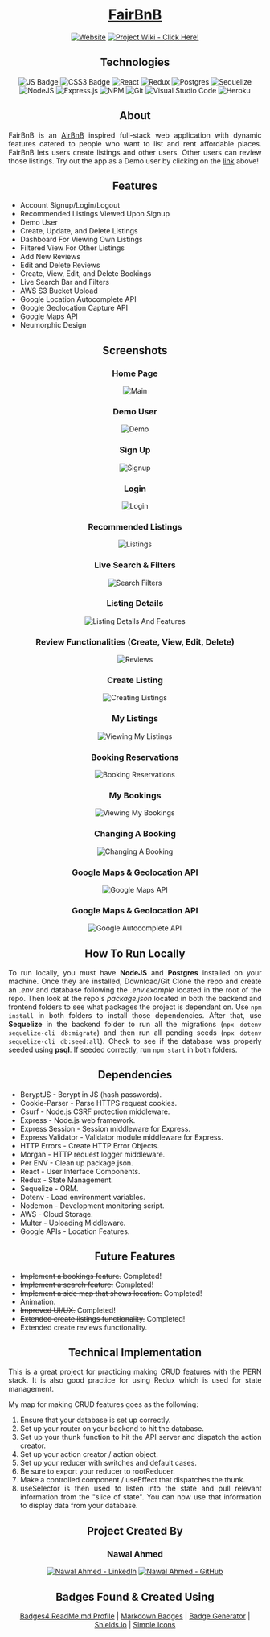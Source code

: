 <div align="center">

# [FairBnB](https://fairbnb-app.herokuapp.com/)

[![Website](https://img.shields.io/website?down_message=OFFLINE%20%3A%28&label=APP%20IS%20&logo=HEROKU&style=for-the-badge&up_message=ONLINE.%20CLICK%20HERE%21&url=https%3A%2F%2Ffairbnb-app.herokuapp.com%2F)](https://fairbnb-app.herokuapp.com/)
[![Project Wiki - Click Here!](https://img.shields.io/static/v1?label=Project+Wiki&message=Click+Here!&color=%23CFD8DC&style=for-the-badge&logo=GitHub&logoColor=white)](https://github.com/NawalJAhmed/fairbnb/wiki)

## Technologies

![JS Badge](https://img.shields.io/badge/JavaScript-F7DF1E?style=for-the-badge&logo=javascript&logoColor=black)
![CSS3 Badge](https://img.shields.io/badge/CSS3-1572B6?style=for-the-badge&logo=css3&logoColor=white)
![React](https://img.shields.io/badge/react-%2320232a.svg?style=for-the-badge&logo=react&logoColor=%2361DAFB)
![Redux](https://img.shields.io/badge/redux-%23593d88.svg?style=for-the-badge&logo=redux&logoColor=white)
![Postgres](https://img.shields.io/badge/postgres-%23316192.svg?style=for-the-badge&logo=postgresql&logoColor=white)
![Sequelize](https://img.shields.io/static/v1?label=&message=Sequelize&color=%232F406A&style=for-the-badge&logo=Sequelize&logoColor=%2303AFEF)
![NodeJS](https://img.shields.io/badge/node.js-6DA55F?style=for-the-badge&logo=node.js&logoColor=white)
![Express.js](https://img.shields.io/badge/express.js-%23404d59.svg?style=for-the-badge&logo=express&logoColor=%2361DAFB)
![NPM](https://img.shields.io/badge/npm-CB3837?style=for-the-badge&logo=npm&logoColor=white)
![Git](https://img.shields.io/badge/git-%23F05033.svg?style=for-the-badge&logo=git&logoColor=white)
![Visual Studio Code](https://img.shields.io/badge/Visual%20Studio%20Code-0078d7.svg?style=for-the-badge&logo=visual-studio-code&logoColor=white)
![Heroku](https://img.shields.io/badge/heroku-%23430098.svg?style=for-the-badge&logo=heroku&logoColor=white)

</div>

<div align="center">

## About

<div>

<div align="justify">

FairBnB is an [AirBnB](https://www.airbnb.com/) inspired full-stack web application with dynamic features catered to people who want to list and rent affordable places. FairBnB lets users create listings and other users. Other users can review those listings. Try out the app as a Demo user by clicking on the [link](https://fairbnb-app.herokuapp.com/) above!

<div>

<div align="center">

## Features

<div>

<div align="justify">

- Account Signup/Login/Logout
- Recommended Listings Viewed Upon Signup
- Demo User
- Create, Update, and Delete Listings
- Dashboard For Viewing Own Listings
- Filtered View For Other Listings
- Add New Reviews
- Edit and Delete Reviews
- Create, View, Edit, and Delete Bookings
- Live Search Bar and Filters
- AWS S3 Bucket Upload
- Google Location Autocomplete API
- Google Geolocation Capture API
- Google Maps API
- Neumorphic Design

<div>

<div align="center">

## Screenshots

<div>

<div align="center">
  
### Home Page 

![Main](https://user-images.githubusercontent.com/11577850/173890446-aab27bad-5e84-4020-b070-6b5a878c4e90.png)

### Demo User

![Demo](https://user-images.githubusercontent.com/11577850/173890478-f0277186-70a9-4cca-a4c8-d05462dc2958.png)

### Sign Up

![Signup](https://user-images.githubusercontent.com/11577850/173890498-c7d17f66-9b9d-49f9-9ff4-f8a3a61e38b7.png)

### Login 

![Login](https://user-images.githubusercontent.com/11577850/173890268-477bd3b0-f1a9-4fb1-b215-3a690dbb8b7e.png)

### Recommended Listings

![Listings](https://user-images.githubusercontent.com/11577850/173890602-054f6a7c-52de-445a-9f8a-046340915597.png)
  
### Live Search & Filters

![Search   Filters](https://user-images.githubusercontent.com/11577850/173892229-3b31b8b9-ee86-47f1-93a6-fa8e3ba67868.png)

### Listing Details

![Listing Details And Features](https://user-images.githubusercontent.com/11577850/173894185-cbc412ed-5019-4b6a-b5a3-7b70b914f876.gif)

### Review Functionalities (Create, View, Edit, Delete)

![Reviews](https://user-images.githubusercontent.com/11577850/173890981-1b5dbe61-d866-4339-8619-4c3f0a4e9bf8.gif)

### Create Listing

![Creating Listings](https://user-images.githubusercontent.com/11577850/173891206-1d400107-0068-489f-b078-9f8580a8e019.png)

### My Listings

![Viewing My Listings](https://user-images.githubusercontent.com/11577850/173891246-6dca6f42-a53a-4cce-aca8-41f91d556079.png)

### Booking Reservations

![Booking Reservations](https://user-images.githubusercontent.com/11577850/173891547-1a0c5987-29eb-4960-97d6-55a4b7810c2b.png)

### My Bookings

![Viewing My Bookings](https://user-images.githubusercontent.com/11577850/173891791-5ba495b7-45de-4767-8819-b6dfa8dc3aed.png)

### Changing A Booking

![Changing A Booking](https://user-images.githubusercontent.com/11577850/173891607-e111ff72-4e8f-4dbb-ae74-98f5f5bc9710.png)
  
### Google Maps & Geolocation API

![Google Maps API](https://user-images.githubusercontent.com/11577850/173891701-00f17638-aba8-4865-97db-0a9ea02b1686.png)
  
### Google Maps & Geolocation API

![Google Autocomplete API](https://user-images.githubusercontent.com/11577850/173892162-63d336b9-5030-4f18-b3c7-eb7ffec85441.png)
  
  
<div>

<div align="center">

## How To Run Locally

<div>

<div align="justify">

To run locally, you must have **NodeJS** and **Postgres** installed on your machine. Once they are installed, Download/Git Clone the repo and create an *.env* and database following the *.env.example* located in the root of the repo. Then look at the repo's *package.json* located in both the backend and frontend folders to see what packages the project is dependant on. Use `npm install` in both folders to install those dependencies. After that, use **Sequelize** in the backend folder to run all the migrations (`npx dotenv sequelize-cli db:migrate`) and then run all pending seeds (`npx dotenv sequelize-cli db:seed:all`). Check to see if the database was properly seeded using **psql**. If seeded correctly, run `npm start` in both folders.

<div>

<div align="center">

## Dependencies

<div>

<div align="justify">

- BcryptJS - Bcrypt in JS (hash passwords).
- Cookie-Parser - Parse HTTPS request cookies.
- Csurf - Node.js CSRF protection middleware.
- Express - Node.js web framework.
- Express Session - Session middleware for Express.
- Express Validator - Validator module middleware for Express.
- HTTP Errors - Create HTTP Error Objects.
- Morgan - HTTP request logger middleware.
- Per ENV - Clean up package.json.
- React - User Interface Components.
- Redux - State Management.
- Sequelize - ORM.
- Dotenv - Load environment variables.
- Nodemon - Development monitoring script.
- AWS - Cloud Storage.
- Multer - Uploading Middleware.
- Google APIs - Location Features.

<div>

<div align="center">

## Future Features

<div>

<div align="justify">

- ~~Implement a bookings feature.~~ Completed!
- ~~Implement a search feature.~~ Completed!
- ~~Implement a side map that shows location.~~ Completed!
- Animation.
- ~~Improved UI/UX.~~ Completed!
- ~~Extended create listings functionality.~~ Completed!
- Extended create reviews functionality.

<div>


<div align="center">

## Technical Implementation

<div>

<div align="justify">

This is a great project for practicing making CRUD features with the PERN stack. It is also good practice for using Redux which is used for state management.

My map for making CRUD features goes as the following:
1. Ensure that your database is set up correctly.
2. Set up your router on your backend to hit the database.
3. Set up your thunk function to hit the API server and dispatch the action creator.
4. Set up your action creator / action object.
5. Set up your reducer with switches and default cases.
6. Be sure to export your reducer to rootReducer.
7. Make a controlled component / useEffect that dispatches the thunk.
8. useSelector is then used to listen into the state and pull relevant information from the "slice of state". You can now use that information to display data from your database.

<div>


<div align="center">

## Project Created By
### Nawal Ahmed

[![Nawal Ahmed - LinkedIn](https://img.shields.io/static/v1?label=Nawal+Ahmed&message=LinkedIn&color=%230077B5&style=for-the-badge&logo=LinkedIn&logoColor=white)](https://www.linkedin.com/in/nawaljahmed/) [![Nawal Ahmed - GitHub](https://img.shields.io/static/v1?label=Nawal+Ahmed&message=GitHub&color=%23161B22&style=for-the-badge&logo=GitHub&logoColor=white)](https://github.com/nawaljahmed)

<div>

<div align="center">

## Badges Found & Created Using
[Badges4 ReadMe.md Profile](https://github.com/alexandresanlim/Badges4-README.md-Profile) | [Markdown Badges](https://github.com/Ileriayo/markdown-badges) | [Badge Generator](https://michaelcurrin.github.io/badge-generator/#/generic) | [Shields.io](https://shields.io/) | [Simple Icons](https://simpleicons.org/)

<div>
